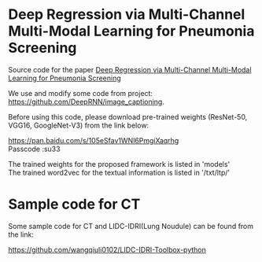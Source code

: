 # Deep Regression via Multi-Channel Multi-Modal Learning for Pneumonia Screening
Source code for the paper [Deep Regression via Multi-Channel Multi-Modal Learning for Pneumonia Screening](https://ieeexplore.ieee.org/document/9078812)

We use and modify some code from project: https://github.com/DeepRNN/image_captioning.  

Before using this code, please download pre-trained weights (ResNet-50, VGG16, GoogleNet-V3) from the link below:

https://pan.baidu.com/s/105eSfav1WNl6PmgiXaqrhg  
Passcode :su33  

The trained weights for the proposed framework is listed in 'models'  
The trained word2vec for the textual information is listed in '/txt/ltp/'  


 # Sample code for CT
 Some sample code for CT and LIDC-IDRI(Lung Noudule) can be found from the link:   

 https://github.com/wangqiuli0102/LIDC-IDRI-Toolbox-python